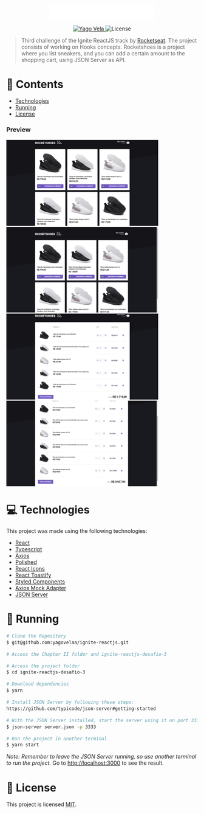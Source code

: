 <p align="center">
   <img src="https://raw.githubusercontent.com/tavareshenrique/ignite-reactjs-desafio-3/6c98cc80390f190f6e9af73e8390f13f70d87840/src/assets/images/logo.svg" alt="Rocketshoes" width="280"/>
</p>

<p align="center">
   <a href="https://www.linkedin.com/in/yagovela/">
      <img alt="Yago Vela" src="https://img.shields.io/badge/-Yago Vela-8257E6?style=flat&logo=Linkedin&logoColor=white" />
   </a>

  <img alt="License" src="https://img.shields.io/badge/license-MIT-8257E6">
</p>

> Third challenge of the Ignite ReactJS track by [Rocketseat](https://github.com/Rocketseat). The project consists of working on Hooks concepts. Rocketshoes is a project where you list sneakers, and you can add a certain amount to the shopping cart, using JSON Server as API.
# :pushpin: Contents

- [Technologies](#computer-tecnologias)
- [Running](#construction_worker-executando)
- [License](#closed_book-licença)

### Preview

<div>
   <img src="https://raw.githubusercontent.com/tavareshenrique/ignite-reactjs-desafio-3/master/src/assets/previews/preview1.png" width="400px" />
   <img src="https://raw.githubusercontent.com/tavareshenrique/ignite-reactjs-desafio-3/master/src/assets/previews/preview2.gif" width="400px" />
   <img src="https://raw.githubusercontent.com/tavareshenrique/ignite-reactjs-desafio-3/master/src/assets/previews/preview3.png" width="400px" />
   <img src="https://raw.githubusercontent.com/tavareshenrique/ignite-reactjs-desafio-3/master/src/assets/previews/preview4.gif" width="400px" />
</div>

# :computer: Technologies

This project was made using the following technologies:

- [React](https://reactjs.org/)
- [Typescript](https://www.typescriptlang.org/)
- [Axios](https://github.com/axios/axios)
- [Polished](https://github.com/styled-components/polished)
- [React Icons](https://react-icons.github.io/react-icons)
- [React Toastify](https://github.com/fkhadra/react-toastify)
- [Styled Components](https://github.com/styled-components/styled-components)
- [Axios Mock Adapter](https://github.com/ctimmerm/axios-mock-adapter)
- [JSON Server](https://github.com/typicode/json-server)

# :construction_worker: Running

```bash
# Clone the Repository
$ git@github.com:yagovelaa/ignite-reactjs.git
```

```bash
# Access the Chapter II folder and ignite-reactjs-desafio-3
```

```bash
# Access the project folder
$ cd ignite-reactjs-desafio-3
```

```bash
# Download dependencies
$ yarn
```

```bash
# Install JSON Server by following these steps:
https://github.com/typicode/json-server#getting-started
```

```bash
# With the JSON Server installed, start the server using it on port 3333:
$ json-server server.json -p 3333
```

```bash
# Run the project in another terminal
$ yarn start

```
_Note: Remember to leave the JSON Server running, so use another terminal to run the project._
Go to <http://localhost:3000> to see the result.

# :closed_book: License

This project is licensed [MIT](./LICENSE).